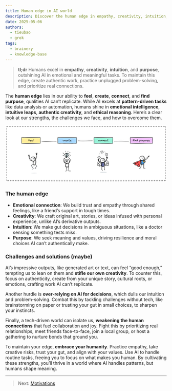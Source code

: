 ```yaml
---
title: Human edge in AI world
description: Discover the human edge in empathy, creativity, intuition, and purpose, where we surpass AI. Learn practical solutions to overcome challenges like AI reliance and isolation to thrive in a tech-driven world.
date: 2025-05-06
authors:
  - tieubao
  - grok
tags:
  - brainery
  - knowledge-base
---
```


> **tl;dr** Humans excel in **empathy**, **creativity**, **intuition**, and **purpose**, outshining AI in emotional and meaningful tasks. To maintain this edge, create authentic work, practice unplugged problem-solving, and prioritize real connections.

The **human edge** lies in our ability to **feel**, **create**, **connect**, and **find purpose**, qualities AI can’t replicate. While AI excels at **pattern-driven tasks** like data analysis or automation, humans shine in **emotional intelligence**, **intuitive leaps**, **authentic creativity**, and **ethical reasoning**. Here’s a clear look at our strengths, the challenges we face, and how to overcome them.

![](assets/human-edge.webp)

### The human edge

- **Emotional connection**: We build trust and empathy through shared feelings, like a friend’s support in tough times.
- **Creativity**: We craft original art, stories, or ideas infused with personal experience, unlike AI’s derivative outputs.
- **Intuition**: We make gut decisions in ambiguous situations, like a doctor sensing something tests miss.
- **Purpose**: We seek meaning and values, driving resilience and moral choices AI can’t authentically make.

### Challenges and solutions (maybe)

AI’s impressive outputs, like generated art or text, can feel “good enough,” tempting us to lean on them and **stifle our own creativity**. To counter this, focus on authenticity, create from your unique story, cultural roots, or emotions, crafting work AI can’t replicate.

Another hurdle is **over-relying on AI for decisions**, which dulls our intuition and problem-solving. Combat this by tackling challenges without tech, like brainstorming on paper or trusting your gut in small choices, to sharpen your instincts.

Finally, a tech-driven world can isolate us, **weakening the human connections** that fuel collaboration and joy. Fight this by prioritizing real relationships, meet friends face-to-face, join a local group, or host a gathering to nurture bonds that ground you.

To maintain your edge, **embrace your humanity**. Practice empathy, take creative risks, trust your gut, and align with your values. Use AI to handle routine tasks, freeing you to focus on what makes you human. By cultivating these strengths, you’ll thrive in a world where AI handles patterns, but humans shape meaning.

---

> Next: [Motivations](motivations.md)
